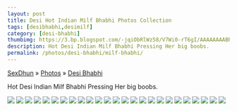 ```yaml
---
layout: post
title: Desi Hot Indian Milf Bhabhi Photos Collection
tags: [desibhabhi,desimilf]
category: [desi-bhabhi]
thumbimg: https://3.bp.blogspot.com/-jqiObRlWz58/V7Wi0-rT6gI/AAAAAAAABRM/Em_gcb-DRwYDlOldE6CvFF4PvBPrOwUGACLcB/s200/desi-milf-bhabhi%2B%25281%2529.jpg
description: Hot Desi Indian Milf Bhabhi Pressing Her big boobs.
permalink: /photos/desi-bhabhi/milf-bhabhi/
---
```


<div class="breadcrumb">
<span itemscope='itemscope' itemtype='http://data-vocabulary.org/Breadcrumb'><a href="/" itemprop="url"><span title="SexDhun" itemprop='title'>SexDhun</span></a></span>
<span itemscope='itemscope' itemtype='http://data-vocabulary.org/Breadcrumb'>&#187; <a href="/photos/" itemprop="url"><span title="Photos" itemprop='title'>Photos</span></a></span>
<span itemscope='itemscope' itemtype='http://data-vocabulary.org/Breadcrumb'>&#187; <a href="/photos/desi-bhabhi/" itemprop="url"><span title="Desi Bhabhi" itemprop='title'>Desi Bhabhi</span></a></span>
</div>

Hot Desi Indian Milf Bhabhi Pressing Her big boobs.

<img class="img-responsive" src="https://3.bp.blogspot.com/-jqiObRlWz58/V7Wi0-rT6gI/AAAAAAAABRM/Em_gcb-DRwYDlOldE6CvFF4PvBPrOwUGACLcB/s1600/desi-milf-bhabhi%2B%25281%2529.jpg" />
<img class="img-responsive" src="https://4.bp.blogspot.com/-yBZcxOKOi0I/V7Wi3XAQq9I/AAAAAAAABR0/Owwb8q0TmPc-xv5PJr8kiqMSkYvoMwaDwCLcB/s1600/desi-milf-bhabhi%2B%25282%2529.jpg" />
<img class="img-responsive" src="https://4.bp.blogspot.com/-cAAUJ0TwgEM/V7Wi43uL79I/AAAAAAAABSQ/5t4l1m5YzYkHslfYHxB2asWCgcsLTlAEQCLcB/s1600/desi-milf-bhabhi%2B%25283%2529.jpg" />
<img class="img-responsive" src="https://4.bp.blogspot.com/-KJ0fOxJ9gH0/V7Wi5slRPRI/AAAAAAAABSc/JcXbiWD1co0B6A96Fy226x-y1qNcM_hCgCLcB/s1600/desi-milf-bhabhi%2B%25284%2529.jpg" />
<img class="img-responsive" src="https://4.bp.blogspot.com/-xITYE87WM_s/V7Wi5txLAMI/AAAAAAAABSU/lsUbUyveshovIaBLDyDARD6r2AaG8q6JgCLcB/s1600/desi-milf-bhabhi%2B%25285%2529.jpg" />
<img class="img-responsive" src="https://2.bp.blogspot.com/-2Y6g4fFHLV4/V7Wi5p3XydI/AAAAAAAABSY/mFAgbeGAXOsV9z1zavM1Sv7oZUQWUNz0wCLcB/s1600/desi-milf-bhabhi%2B%25286%2529.jpg" />
<img class="img-responsive" src="https://1.bp.blogspot.com/-V1-Z3cDhDr4/V7Wi6TO3JOI/AAAAAAAABSg/vNCK3FCVyJQ2umeLpqDej2YUNDxnhGXrgCLcB/s1600/desi-milf-bhabhi%2B%25287%2529.jpg" />
<img class="img-responsive" src="https://3.bp.blogspot.com/-ydVFEc5H-Hc/V7Wi6WAjS3I/AAAAAAAABSk/QkBslPdQRLUmW_ZZz-qkaOGTbux192engCLcB/s1600/desi-milf-bhabhi%2B%25288%2529.jpg" />
<img class="img-responsive" src="https://3.bp.blogspot.com/-9Bov0pfZRek/V7Wi6VFKQ7I/AAAAAAAABSo/jFAD2wAiY6M358gacCpOXoKRVAVAueZ5ACLcB/s1600/desi-milf-bhabhi%2B%25289%2529.jpg" />
<img class="img-responsive" src="https://3.bp.blogspot.com/-E01DOqtnGhM/V7Wi0y67clI/AAAAAAAABRQ/_5rxArTdv2YDGZDpjen6iZDdgd4rFCaCwCLcB/s1600/desi-milf-bhabhi%2B%252810%2529.jpg" />
<img class="img-responsive" src="https://3.bp.blogspot.com/-970zE-OCsjU/V7Wi0ytHWRI/AAAAAAAABRI/h7Ce_s_VKqMi5asgnNBYkkR6lBF_75ANgCLcB/s1600/desi-milf-bhabhi%2B%252811%2529.jpg" />
<img class="img-responsive" src="https://4.bp.blogspot.com/-h_RdpIvI-rQ/V7Wi1bktqHI/AAAAAAAABRU/GNZdMFIKwYc_nfVoQoMcVEz9Kdp3mMyYwCLcB/s1600/desi-milf-bhabhi%2B%252812%2529.jpg" />
<img class="img-responsive" src="https://2.bp.blogspot.com/-4-cBELFj49M/V7Wi1gsENKI/AAAAAAAABRY/XyuoUqBT4okrEjGsBiCn2t8E20x1byS8wCLcB/s1600/desi-milf-bhabhi%2B%252813%2529.jpg" />
<img class="img-responsive" src="https://4.bp.blogspot.com/-Bo00zNvNCQA/V7Wi105ebpI/AAAAAAAABRc/rN969LKEmIUqQp4AvSQi4N_o9ZsgSeDPgCLcB/s1600/desi-milf-bhabhi%2B%252814%2529.jpg" />
<img class="img-responsive" src="https://1.bp.blogspot.com/-KPLhhniKHKU/V7Wi2X3pgdI/AAAAAAAABRg/ElLt2nbIx2Ysyp5LkCP8Q8Fy_g79Y9CsQCLcB/s1600/desi-milf-bhabhi%2B%252815%2529.jpg" />
<img class="img-responsive" src="https://1.bp.blogspot.com/-ai-Yu-gSy0U/V7Wi2cYlU3I/AAAAAAAABRk/QHMjcgtL5gIzhPQnrZfUXF2bcxBBW-b2wCLcB/s1600/desi-milf-bhabhi%2B%252816%2529.jpg" />
<img class="img-responsive" src="https://2.bp.blogspot.com/-caOrIbrpPcc/V7Wi2u6IczI/AAAAAAAABRo/bYhxy2htME0hVow_52d7jQ8K5GZnZ7POgCLcB/s1600/desi-milf-bhabhi%2B%252817%2529.jpg" />
<img class="img-responsive" src="https://3.bp.blogspot.com/-pWoqCGIYy-s/V7Wi21AqlDI/AAAAAAAABRs/MEuBaWEic00D4wr0S-8V4zA0IUaMzn-4QCLcB/s1600/desi-milf-bhabhi%2B%252818%2529.jpg" />
<img class="img-responsive" src="https://3.bp.blogspot.com/-aA5_vtUkt9Q/V7Wi3YVsO0I/AAAAAAAABRw/lfgeFQyoPlAutL1TlceCULZ4VxSQ7g3JwCLcB/s1600/desi-milf-bhabhi%2B%252819%2529.jpg" />
<img class="img-responsive" src="https://3.bp.blogspot.com/-tWSb-kiKclo/V7Wi3rSAivI/AAAAAAAABR4/BrGaTXeKMN02QgDpuLKqo0ZVWwrzSvumQCLcB/s1600/desi-milf-bhabhi%2B%252820%2529.jpg" />
<img class="img-responsive" src="https://4.bp.blogspot.com/-gWOzcqCdeHA/V7Wi3wW1yKI/AAAAAAAABR8/L3Osel41y-gCHXG8SKrRKuOXuXVw5CPYACLcB/s1600/desi-milf-bhabhi%2B%252821%2529.jpg" />
<img class="img-responsive" src="https://4.bp.blogspot.com/--Lv6Ihhtj7g/V7Wi4AiQlFI/AAAAAAAABSA/7-sBetc7JWIKaOSntDLw6jBWsq4X5T1xwCLcB/s1600/desi-milf-bhabhi%2B%252822%2529.jpg" />
<img class="img-responsive" src="https://2.bp.blogspot.com/-oZHVulDaYbI/V7Wi4QN_BAI/AAAAAAAABSE/3EcgMTKbAag_Y93zOY5K97js1yfmWhzbwCLcB/s1600/desi-milf-bhabhi%2B%252823%2529.jpg" />
<img class="img-responsive" src="https://2.bp.blogspot.com/-jlA8DnQ4dSw/V7Wi4i5N1DI/AAAAAAAABSI/clSXFV1ttb8C13BHGvvpcTrJngmDMypnQCLcB/s1600/desi-milf-bhabhi%2B%252824%2529.jpg" />
<img class="img-responsive" src="https://1.bp.blogspot.com/-U0M4l2d7MpM/V7Wi45wOmtI/AAAAAAAABSM/X06ICwFGBkQOCBSjpbE_UkU8y5rDmSvjgCLcB/s1600/desi-milf-bhabhi%2B%252825%2529.jpg" />